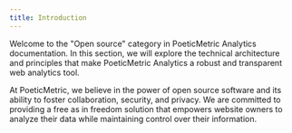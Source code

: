```yaml
---
title: Introduction
---
```


Welcome to the "Open source" category in PoeticMetric Analytics documentation. In this section, we will explore the technical architecture and principles that make PoeticMetric Analytics a robust and transparent web analytics tool.

<!-- end -->

At PoeticMetric, we believe in the power of open source software and its ability to foster collaboration, security, and privacy. We are committed to providing a free as in freedom solution that empowers website owners to analyze their data while maintaining control over their information.



